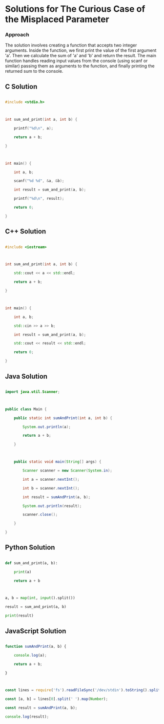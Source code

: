 # Solutions for The Curious Case of the Misplaced Parameter

### Approach
The solution involves creating a function that accepts two integer arguments. Inside the function, we first print the value of the first argument 'a'. Then we calculate the sum of 'a' and 'b' and return the result. The main function handles reading input values from the console (using scanf or similar) passing them as arguments to the function, and finally printing the returned sum to the console.

## C Solution
```c
#include <stdio.h>

int sum_and_print(int a, int b) {
    printf("%d\n", a);
    return a + b;
}

int main() {
    int a, b;
    scanf("%d %d", &a, &b);
    int result = sum_and_print(a, b);
    printf("%d\n", result);
    return 0;
}
```

## C++ Solution
```cpp
#include <iostream>

int sum_and_print(int a, int b) {
    std::cout << a << std::endl;
    return a + b;
}

int main() {
    int a, b;
    std::cin >> a >> b;
    int result = sum_and_print(a, b);
    std::cout << result << std::endl;
    return 0;
}
```

## Java Solution
```java
import java.util.Scanner;

public class Main {
    public static int sumAndPrint(int a, int b) {
        System.out.println(a);
        return a + b;
    }

    public static void main(String[] args) {
        Scanner scanner = new Scanner(System.in);
        int a = scanner.nextInt();
        int b = scanner.nextInt();
        int result = sumAndPrint(a, b);
        System.out.println(result);
        scanner.close();
    }
}
```

## Python Solution
```python
def sum_and_print(a, b):
    print(a)
    return a + b

a, b = map(int, input().split())
result = sum_and_print(a, b)
print(result)
```

## JavaScript Solution
```javascript
function sumAndPrint(a, b) {
    console.log(a);
    return a + b;
}

const lines = require('fs').readFileSync('/dev/stdin').toString().split('\n');
const [a, b] = lines[0].split(' ').map(Number);
const result = sumAndPrint(a, b);
console.log(result);
```